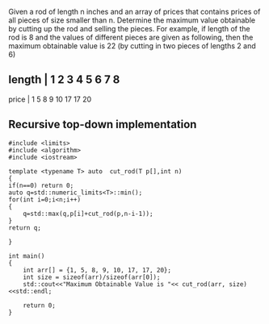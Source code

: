 Given a rod of length n inches and an array of prices that contains prices of all pieces of size smaller than n. Determine the maximum value obtainable by cutting up the rod and selling the pieces. For example, if length of the rod is 8 and the values of different pieces are given as following, then the maximum obtainable value is 22 (by cutting in two pieces of lengths 2 and 6)

length   | 1   2   3   4   5   6   7   8  
--------------------------------------------
price    | 1   5   8   9  10  17  17  20


## Recursive top-down implementation 
```
#include <limits>
#include <algorithm>
#include <iostream>

template <typename T> auto  cut_rod(T p[],int n)
{
if(n==0) return 0;
auto q=std::numeric_limits<T>::min();
for(int i=0;i<n;i++)
{
    q=std::max(q,p[i]+cut_rod(p,n-i-1));
}
return q;

}

int main()
{
    int arr[] = {1, 5, 8, 9, 10, 17, 17, 20};
    int size = sizeof(arr)/sizeof(arr[0]);
    std::cout<<"Maximum Obtainable Value is "<< cut_rod(arr, size)<<std::endl;
    
    return 0;
}
```

